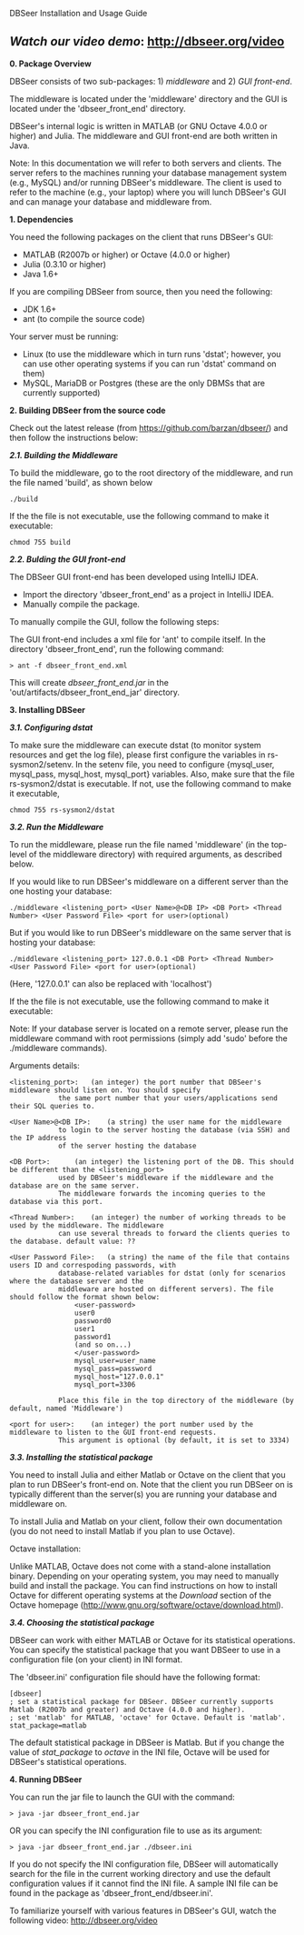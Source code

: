 DBSeer Installation and Usage Guide

*Watch our video demo*: http://dbseer.org/video
---

**0. Package Overview**

DBSeer consists of two sub-packages: 1) *middleware* and 2) *GUI front-end*.

The middleware is located under the 'middleware' directory and the GUI is located under the 'dbseer_front_end' directory.

DBSeer's internal logic is written in MATLAB (or GNU Octave 4.0.0 or higher) and Julia. The middleware and GUI front-end are both written in Java.

Note: In this documentation we will refer to both servers and clients. The server refers to the machines running your database management system (e.g., MySQL) and/or running DBSeer's middleware. The client is used to refer to the machine (e.g., your laptop) where you will lunch DBSeer's GUI and can manage your database and middleware from.

**1. Dependencies**

You need the following packages on the client that runs DBSeer's GUI:

* MATLAB (R2007b or higher) or Octave (4.0.0 or higher)
* Julia (0.3.10 or higher)
* Java 1.6+

If you are compiling DBSeer from source, then you need the following:
* JDK 1.6+
* ant (to compile the source code)

Your server must be running:
* Linux (to use the middleware which in turn runs 'dstat'; however, you can use other operating systems if you can run 'dstat' command on them)
* MySQL, MariaDB or Postgres (these are the only DBMSs that are currently supported)

**2. Building DBSeer from the source code**

Check out the latest release (from https://github.com/barzan/dbseer/) and then follow the instructions below:

***2.1. Building the Middleware***

To build the middleware, go to the root directory of the middleware, and run the file named 'build', as shown below

	./build

If the the file is not executable, use the following command to make it executable:

	chmod 755 build

***2.2. Bulding the GUI front-end***

The DBSeer GUI front-end has been developed using IntelliJ IDEA. 

* Import the directory 'dbseer_front_end' as a project in IntelliJ IDEA. 
* Manually compile the package.

To manually compile the GUI, follow the following steps:

The GUI front-end includes a xml file for 'ant' to compile itself. In the directory 'dbseer_front_end', run the following command:

	> ant -f dbseer_front_end.xml
	
This will create *dbseer_front_end.jar* in the 'out/artifacts/dbseer_front_end_jar' directory.

**3. Installing DBSeer**

***3.1. Configuring dstat***

To make sure the middleware can execute dstat (to monitor system resources and get the log file), please first configure the variables in rs-sysmon2/setenv. In the setenv file, you need to configure {mysql_user, mysql_pass, mysql_host, mysql_port} variables. Also, make sure that the file rs-sysmon2/dstat is executable. If not, use the following command to make it executable,

	chmod 755 rs-sysmon2/dstat

***3.2. Run the Middleware***

To run the middleware, please run the file named 'middleware' (in the top-level of the middleware directory) with required
arguments, as described below.

If you would like to run DBSeer's middleware on a different server than the one hosting your database: 

	./middleware <listening_port> <User Name>@<DB IP> <DB Port> <Thread Number> <User Password File> <port for user>(optional)

But if you would like to run DBSeer's middleware on the same server that is hosting your database:

	./middleware <listening_port> 127.0.0.1 <DB Port> <Thread Number> <User Password File> <port for user>(optional)

(Here, '127.0.0.1' can also be replaced with 'localhost')

If the the file is not executable, use the following command to make it
executable:

Note: If your database server is located on a remote server, please run the middleware command with root permissions (simply add 'sudo' before the ./middleware commands).

Arguments details:

	<listening_port>:	(an integer) the port number that DBSeer's middleware should listen on. You should specify
				the same port number that your users/applications send their SQL queries to.

	<User Name>@<DB IP>:	(a string) the user name for the middleware
				to login to the server hosting the database (via SSH) and the IP address
				of the server hosting the database 

	<DB Port>:		(an integer) the listening port of the DB. This should be different than the <listening_port> 
				used by DBSeer's middleware if the middleware and the database are on the same server.
				The middleware forwards the incoming queries to the database via this port.

	<Thread Number>:	(an integer) the number of working threads to be used by the middleware. The middleware
				can use several threads to forward the clients queries to the database. default value: ??

	<User Password File>:	(a string) the name of the file that contains users ID and correspoding passwords, with
				database-related variables for dstat (only for scenarios where the database server and the
				middleware are hosted on different servers). The file should follow the format shown below:
					<user-password>
					user0
					password0
					user1
					password1
					(and so on...)
					</user-password>
					mysql_user=user_name
					mysql_pass=password
					mysql_host="127.0.0.1"
					mysql_port=3306

				Place this file in the top directory of the middleware (by default, named 'Middleware')

	<port for user>:	(an integer) the port number used by the middleware to listen to the GUI front-end requests.
				This argument is optional (by default, it is set to 3334)



***3.3. Installing the statistical package***

You need to install Julia and either Matlab or Octave on the client that you plan to run DBSeer's front-end on. Note that the client you run DBSeer on is typically different than the server(s) you are running your database and middleware on.

To install Julia and Matlab on your client, follow their own documentation (you do not need to install Matlab if you plan to use Octave).

Octave installation:

Unlike MATLAB, Octave does not come with a stand-alone installation binary. Depending on your operating system, you may need to manually build and install the package. You can find instructions on how to install Octave for different operating systems at the *Download* section of the Octave homepage (<http://www.gnu.org/software/octave/download.html>).


***3.4. Choosing the statistical package***

DBSeer can work with either MATLAB or Octave for its statistical operations. You can specify the statistical package that you want DBSeer to use in a configuration file (on your client) in INI format. 

The 'dbseer.ini' configuration file should have the following format:

	[dbseer]
	; set a statistical package for DBSeer. DBSeer currently supports Matlab (R2007b and greater) and Octave (4.0.0 and higher).
	; set 'matlab' for MATLAB, 'octave' for Octave. Default is 'matlab'.
	stat_package=matlab
	
The default statistical package in DBSeer is Matlab. But if you change the value of *stat_package* to *octave* in the INI file, Octave will be used for DBSeer's statistical operations. 


**4. Running DBSeer**

You can run the jar file to launch the GUI with the command:

	> java -jar dbseer_front_end.jar

OR you can specify the INI configuration file to use as its argument:

	> java -jar dbseer_front_end.jar ./dbseer.ini
	
If you do not specify the INI configuration file, DBSeer will automatically search for the file in the current working directory and use the default configuration values if it cannot find the INI file. A sample INI file can be found in the package as 'dbseer_front_end/dbseer.ini'.

To familiarize yourself with various features in DBSeer's GUI, watch the following video:  http://dbseer.org/video

